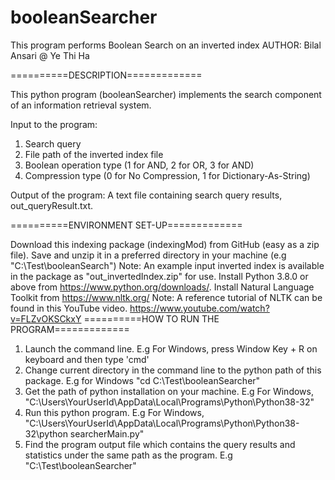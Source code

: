 # booleanSearcher
This program performs Boolean Search on an inverted index
AUTHOR: Bilal Ansari @ Ye Thi Ha

==========DESCRIPTION=============

This python program (booleanSearcher) implements the search component of an information retrieval system.

Input to the program:
1. Search query 
2. File path of the inverted index file
3. Boolean operation type (1 for AND, 2 for OR, 3 for AND)
4. Compression type (0 for No Compression, 1 for Dictionary-As-String)

Output of the program: A text file containing search query results, out_queryResult.txt.

==========ENVIRONMENT SET-UP=============

Download this indexing package (indexingMod) from GitHub (easy as a zip file). Save and unzip it in a preferred directory in your machine (e.g "C:\Test\booleanSearch") 
Note: An example input inverted index is available in the package as "out_invertedIndex.zip" for use.
Install Python 3.8.0 or above from https://www.python.org/downloads/.
Install Natural Language Toolkit from https://www.nltk.org/ Note: A reference tutorial of NLTK can be found in this YouTube video. https://www.youtube.com/watch?v=FLZvOKSCkxY
==========HOW TO RUN THE PROGRAM=============

1. Launch the command line. E.g For Windows, press Window Key + R on keyboard and then type 'cmd'
2. Change current directory in the command line to the python path of this package. E.g for Windows "cd C:\Test\booleanSearcher"
3. Get the path of python installation on your machine. E.g For Windows, "C:\Users\YourUserId\AppData\Local\Programs\Python\Python38-32"
4. Run this python program. E.g For Windows, "C:\Users\YourUserId\AppData\Local\Programs\Python\Python38-32\python searcherMain.py"
5. Find the program output file which contains the query results and statistics under the same path as the program. E.g "C:\Test\booleanSearcher"
